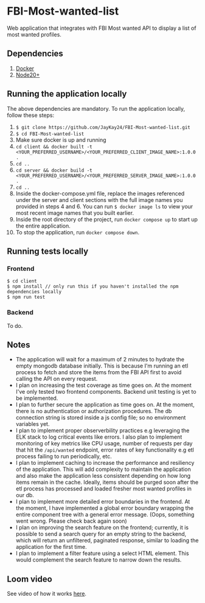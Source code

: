 # FBI-Most-wanted-list
Web application that integrates with FBI Most wanted API to display a list of most wanted profiles.

## Dependencies
1. [Docker](https://www.docker.com/)
2. [Node20+](https://nodejs.org/en)

## Running the application locally
The above dependencies are mandatory. To run the application locally, follow these steps:

1. `$ git clone https://github.com/JayKay24/FBI-Most-wanted-list.git`
2. `$ cd FBI-Most-wanted-list`
3. Make sure docker is up and running
4. `cd client && docker built -t <YOUR_PREFERRED_USERNAME>/<YOUR_PREFERRED_CLIENT_IMAGE_NAME>:1.0.0 .`
5. `cd ..`
6. `cd server && docker build -t <YOUR_PREFERRED_USERNAME>/<YOUR_PREFERRED_SERVER_IMAGE_NAME>:1.0.0 .`
7. `cd ..`
8. Inside the docker-compose.yml file, replace the images referenced under the server and client sections with the full image names you provided in steps 4 and 6. You can run `$ docker image ls` to view your most recent image names that you built earlier.
9. Inside the root directory of the project, run `docker compose up` to start up the entire application.
10. To stop the application, run `docker compose down`.

## Running tests locally

### Frontend
```
$ cd client
$ npm install // only run this if you haven't installed the npm  dependencies locally
$ npm run test
```

### Backend
To do.

## Notes

* The application will wait for a maximum of 2 minutes to hydrate the empty mongodb database initially. This is because I'm running an etl process to fetch and store the items from the FBI API first to avoid calling the API on every request.
* I plan on increasing the test coverage as time goes on. At the moment I've only tested two frontend components. Backend unit testing is yet to be implemented.
* I plan to further secure the application as time goes on. At the moment, there is no authentication or authorization procedures. The db connection string is stored inside a js config file; so no environment variables yet.
* I plan to implement proper observerbility practices e.g leveraging the ELK stack to log critical events like errors. I also plan to implement monitoring of key metrics like CPU usage, number of requests per day that hit the `/api/wanted` endpoint, error rates of key functionality e.g etl process failing to run periodically, etc.
* I plan to implement caching to increase the performance and resiliency of the application. This will add complexity to maintain the application and also make the application less consistent depending on how long items remain in the cache. Ideally, items should be purged soon after the etl process has processed and loaded fresher most wanted profiles in our db.
* I plan to implement more detailed error boundaries in the frontend. At the moment, I have implemented a global error boundary wrapping the entire component tree with a general error message. (Oops, something went wrong. Please check back again soon)
* I plan on improving the search feature on the frontend; currently, it is possible to send a search query for an empty string to the backend, which will return an unfiltered, paginated response, similar to loading the application for the first time.
* I plan to implement a filter feature using a select HTML element. This would complement the search feature to narrow down the results.

## Loom video

See video of how it works [here](https://www.loom.com/share/fcbb8f20b05a4d45b6affbcfc8671180?sid=54e1faca-9968-4bb5-a5e0-650552ea6116).